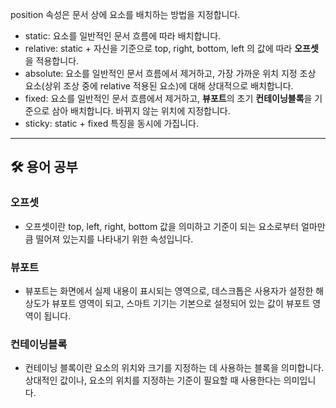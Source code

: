position 속성은 문서 상에 요소를 배치하는 방법을 지정합니다.
- static: 요소를 일반적인 문서 흐름에 따라 배치합니다.
- relative: static + 자신을 기준으로 top, right, bottom, left 의 값에 따라 **오프셋**을 적용합니다.
- absolute: 요소를 일반적인 문서 흐름에서 제거하고, 가장 가까운 위치 지정 조상 요소(상위 조상 중에 relative 적용된 요소)에 대해 상대적으로 배치합니다. 
- fixed: 요소를 일반적인 문서 흐름에서 제거하고, **뷰포트**의 초기 **컨테이닝블록**을 기준으로 삼아 배치합니다. 바뀌지 않는 위치에 지정합니다.
- sticky: static + fixed 특징을 동시에 가집니다.
---
## 🛠️ 용어 공부
### 오프셋
- 오프셋이란 top, left, right, bottom 값을 의미하고 기준이 되는 요소로부터 얼마만큼 떨어져 있는지를 나타내기 위한 속성입니다. 

### 뷰포트
- 뷰포트는 화면에서 실제 내용이 표시되는 영역으로, 데스크톱은 사용자가 설정한 해상도가 뷰포트 영역이 되고, 스마트 기기는 기본으로 설정되어 있는 값이 뷰포트 영역이 됩니다.

### 컨테이닝블록
- 컨테이닝 블록이란 요소의 위치와 크기를 지정하는 데 사용하는 블록을 의미합니다. 상대적인 값이나, 요소의 위치를 지정하는 기준이 필요할 때 사용한다는 의미입니다. 